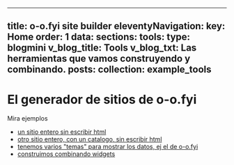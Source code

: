 ---
title: o-o.fyi site builder
eleventyNavigation:
  key: Home
  order: 1
data:
  sections:
    tools:
      type: blogmini
      v_blog_title: Tools
      v_blog_txt: Las herramientas que vamos construyendo y combinando.
      posts:
        collection: example_tools
------
# El generador de sitios de o-o.fyi

Mira ejemplos

* [un sitio entero sin escribir html](/site_/mauriciocap/)
* [otro sitio entero, con un catalogo, sin escribir html](./catalogo/)
* [tenemos varios "temas" para mostrar los datos, ej el de o-o.fyi](/web/)
* [construimos combinando widgets](./lib/widgets/)


